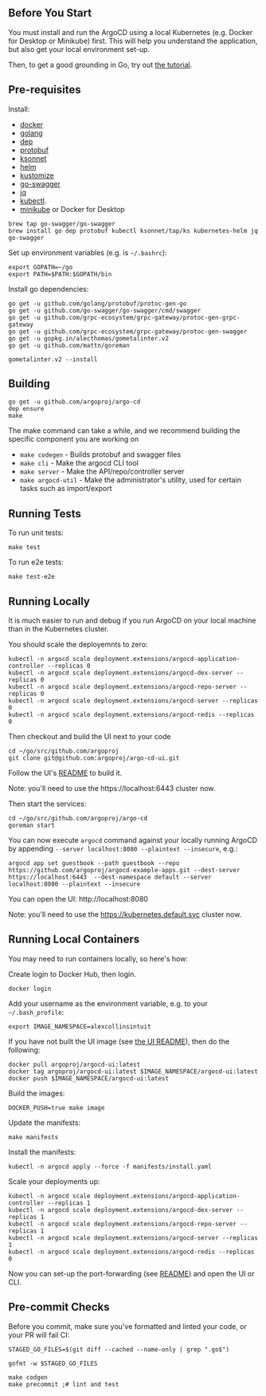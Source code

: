## Before You Start

You must install and run the ArgoCD using a local Kubernetes (e.g. Docker for Desktop or Minikube) first. This will help you understand the application, but also get your local environment set-up.

Then, to get a good grounding in Go, try out [the tutorial](https://tour.golang.org/).

## Pre-requisites  

Install:

* [docker](https://docs.docker.com/install/#supported-platforms)
* [golang](https://golang.org/)
* [dep](https://github.com/golang/dep)
* [protobuf](https://developers.google.com/protocol-buffers/)
* [ksonnet](https://github.com/ksonnet/ksonnet#install)
* [helm](https://github.com/helm/helm/releases)
* [kustomize](https://github.com/kubernetes-sigs/kustomize/releases)
* [go-swagger](https://github.com/go-swagger/go-swagger/blob/master/docs/install.md)
* [jq](https://stedolan.github.io/jq/)
* [kubectl](https://kubernetes.io/docs/tasks/tools/install-kubectl/).
* [minikube](https://kubernetes.io/docs/setup/minikube/) or Docker for Desktop

```
brew tap go-swagger/go-swagger
brew install go dep protobuf kubectl ksonnet/tap/ks kubernetes-helm jq go-swagger 
```

Set up environment variables (e.g. is `~/.bashrc`):

```
export GOPATH=~/go
export PATH=$PATH:$GOPATH/bin
```

Install go dependencies:

```
go get -u github.com/golang/protobuf/protoc-gen-go
go get -u github.com/go-swagger/go-swagger/cmd/swagger
go get -u github.com/grpc-ecosystem/grpc-gateway/protoc-gen-grpc-gateway
go get -u github.com/grpc-ecosystem/grpc-gateway/protoc-gen-swagger
go get -u gopkg.in/alecthomas/gometalinter.v2 
go get -u github.com/mattn/goreman 

gometalinter.v2 --install
```

## Building

```
go get -u github.com/argoproj/argo-cd
dep ensure
make
```

The make command can take a while, and we recommend building the specific component you are working on

* `make codegen` - Builds protobuf and swagger files
* `make cli` - Make the argocd CLI tool
* `make server` - Make the API/repo/controller server
* `make argocd-util` - Make the administrator's utility, used for certain tasks such as import/export

## Running Tests

To run unit tests:

```
make test
```

To run e2e tests:

```
make test-e2e
```

## Running Locally

It is much easier to run and debug if you run ArgoCD on your local machine than in the Kubernetes cluster.

You should scale the deployemnts to zero:

```
kubectl -n argocd scale deployment.extensions/argocd-application-controller --replicas 0
kubectl -n argocd scale deployment.extensions/argocd-dex-server --replicas 0
kubectl -n argocd scale deployment.extensions/argocd-repo-server --replicas 0
kubectl -n argocd scale deployment.extensions/argocd-server --replicas 0
kubectl -n argocd scale deployment.extensions/argocd-redis --replicas 0
```

Then checkout and build the UI next to your code

```
cd ~/go/src/github.com/argoproj
git clone git@github.com:argoproj/argo-cd-ui.git
```

Follow the UI's [README](https://github.com/argoproj/argo-cd-ui/blob/master/README.md) to build it.

Note: you'll need to use the https://localhost:6443 cluster now.

Then start the services:

```
cd ~/go/src/github.com/argoproj/argo-cd
goreman start
```

You can now execute `argocd` command against your locally running ArgoCD by appending `--server localhost:8080 --plaintext --insecure`, e.g.:

```
argocd app set guestbook --path guestbook --repo https://github.com/argoproj/argocd-example-apps.git --dest-server https://localhost:6443  --dest-namespace default --server localhost:8080 --plaintext --insecure
```

You can open the UI: http://localhost:8080

Note: you'll need to use the https://kubernetes.default.svc cluster now.

## Running Local Containers

You may need to run containers locally, so here's how:

Create login to Docker Hub, then login.

```
docker login
```

Add your username as the environment variable, e.g. to your `~/.bash_profile`:

```
export IMAGE_NAMESPACE=alexcollinsintuit
```

If you have not built the UI image (see [the UI README](https://github.com/argoproj/argo-cd-ui/blob/master/README.md)), then do the following:

```
docker pull argoproj/argocd-ui:latest
docker tag argoproj/argocd-ui:latest $IMAGE_NAMESPACE/argocd-ui:latest
docker push $IMAGE_NAMESPACE/argocd-ui:latest
```

Build the images:

```
DOCKER_PUSH=true make image
```

Update the manifests:

```
make manifests
```

Install the manifests:

```
kubectl -n argocd apply --force -f manifests/install.yaml
```

Scale your deployments up:

```
kubectl -n argocd scale deployment.extensions/argocd-application-controller --replicas 1
kubectl -n argocd scale deployment.extensions/argocd-dex-server --replicas 1
kubectl -n argocd scale deployment.extensions/argocd-repo-server --replicas 1
kubectl -n argocd scale deployment.extensions/argocd-server --replicas 1
kubectl -n argocd scale deployment.extensions/argocd-redis --replicas 0
```

Now you can set-up the port-forwarding (see [README](README.md)) and open the UI or CLI.

## Pre-commit Checks

Before you commit, make sure you've formatted and linted your code, or your PR will fail CI:

```
STAGED_GO_FILES=$(git diff --cached --name-only | grep ".go$")

gofmt -w $STAGED_GO_FILES

make codgen
make precommit ;# lint and test
```
